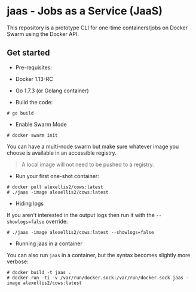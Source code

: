 # jaas - Jobs as a Service (JaaS)

This repository is a prototype CLI for one-time containers/jobs on Docker Swarm using the Docker API.

## Get started

* Pre-requisites:
* Docker 1.13-RC
* Go 1.7.3 (or Golang container)

* Build the code:

```
# go build
```

* Enable Swarm Mode

```
# docker swarm init
```

You can have a multi-node swarm but make sure whatever image you choose is available in an accessible registry.

> A local image will not need to be pushed to a registry.

* Run your first one-shot container:

```
# docker pull alexellis2/cows:latest
# ./jaas -image alexellis2/cows:latest
```

* Hiding logs

If you aren't interested in the output logs then run it with the `--showlogs=false` override:

```
# ./jaas -image alexellis2/cows:latest --showlogs=false
```

* Running jaas in a container

You can also run `jaas` in a container, but the syntax becomes slightly more verbose:

```
# docker build -t jaas .
# docker run -ti -v /var/run/docker.sock:/var/run/docker.sock jaas -image alexellis2/cows:latest
```
